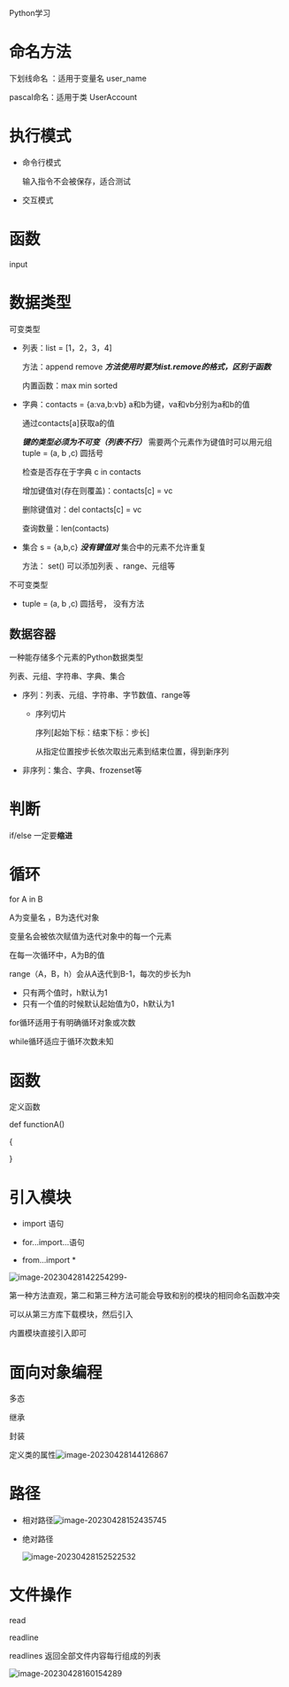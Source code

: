 Python学习

# 命名方法

下划线命名 ：适用于变量名 user_name

pascal命名：适用于类 UserAccount

# 执行模式

- 命令行模式

  输入指令不会被保存，适合测试

  

- 交互模式



# 函数

input





# 数据类型

可变类型

- 列表：list = [1，2，3，4]

  方法：append remove   ***方法使用时要为list.remove的格式，区别于函数*** 

  内置函数：max min sorted	

- 字典：contacts = {a:va,b:vb}    a和b为键，va和vb分别为a和b的值

  通过contacts[a]获取a的值    

  ***键的类型必须为不可变（列表不行）*** 需要两个元素作为键值时可以用元组 tuple = (a, b ,c)  圆括号 

  检查是否存在于字典 c in contacts

  增加键值对(存在则覆盖)：contacts[c] = vc

  删除键值对：del contacts[c] = vc

  查询数量：len(contacts)

- 集合 s = {a,b,c}      ***没有键值对***  集合中的元素不允许重复

  方法： set() 可以添加列表 、range、元组等

不可变类型

- tuple = (a, b ,c)      圆括号， 没有方法



## 数据容器

一种能存储多个元素的Python数据类型

列表、元组、字符串、字典、集合

- 序列：列表、元组、字符串、字节数值、range等
  - 序列切片

    序列[起始下标：结束下标：步长]

    从指定位置按步长依次取出元素到结束位置，得到新序列

- 非序列：集合、字典、frozenset等

  

  

 # 判断

if/else 一定要**缩进**

 # 循环

for A in B  

A为变量名 ，B为迭代对象  

变量名会被依次赋值为迭代对象中的每一个元素

在每一次循环中，A为B的值

range（A，B，h）会从A迭代到B-1，每次的步长为h

- 只有两个值时，h默认为1
- 只有一个值的时候默认起始值为0，h默认为1



for循环适用于有明确循环对象或次数

while循环适应于循环次数未知



# 函数

定义函数 

def functionA()

{



}



# 引入模块

- import 语句

  

- for...import...语句 

- from...import * 

![image-20230428142254299](C:\Users\PC\AppData\Roaming\Typora\typora-user-images\image-20230428142254299.png)- 



第一种方法直观，第二和第三种方法可能会导致和别的模块的相同命名函数冲突



可以从第三方库下载模块，然后引入

内置模块直接引入即可



# 面向对象编程

多态

继承

封装



定义类的属性![image-20230428144126867](C:\Users\PC\AppData\Roaming\Typora\typora-user-images\image-20230428144126867.png)



# 路径

- 相对路径![image-20230428152435745](C:\Users\PC\AppData\Roaming\Typora\typora-user-images\image-20230428152435745.png)

- 绝对路径

  ![image-20230428152522532](C:\Users\PC\AppData\Roaming\Typora\typora-user-images\image-20230428152522532.png)



# 文件操作

read

readline

readlines 返回全部文件内容每行组成的列表

![image-20230428160154289](C:\Users\PC\AppData\Roaming\Typora\typora-user-images\image-20230428160154289.png)